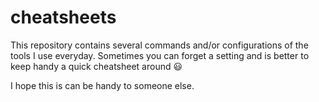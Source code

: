 # cheatsheets

This repository contains several commands and/or configurations of the tools I use everyday. 
Sometimes you can forget a setting and is better to keep handy a quick cheatsheet around :smiley:

I hope this is can be handy to someone else.
